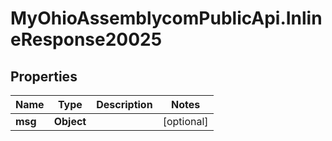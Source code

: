 # MyOhioAssemblycomPublicApi.InlineResponse20025

## Properties
Name | Type | Description | Notes
------------ | ------------- | ------------- | -------------
**msg** | **Object** |  | [optional] 
